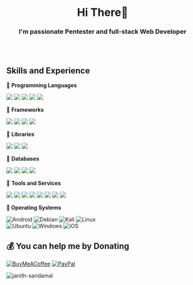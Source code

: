 <!-- - 👋 Hi guys
- 👀 I’m interested in ...  Cyber Security | Digital Forensics | Web Development | Networking | Mechatronics
- 🌱 I’m currently learning ...  Python, Ethical Hacking , JavaScript , PHP , Flutter , Dart , Java
- 💞️ I’m looking to collaborate on ...
- 📫 How to reach me ...  Linkedin - Janith Sandamal  -->

<!---
Janith-Sandamal/Janith-Sandamal is a ✨ special ✨ repository because its `README.md` (this file) appears on your GitHub profile.
You can click the Preview link to take a look at your changes.
--->

<h1 align="center">Hi There👋</h1>
<h3 align="center">I'm passionate Pentester and full-stack Web Developer </h3>

<!--<p align="center"> <img src="https://komarev.com/ghpvc/?username=janith-sandamal&label=Profile%20views&color=0e75b6&style=flat" alt="janith-sandamal" /> </p>

<fieldset>
  <legend>Here are some ideas to get you started✅</legend>
  
- 👀 I’m interested in ...  Cyber Security | Digital Forensics | Web Development | Networking | Mechatronics
                                                                                                                                                     
- 🔭 I’m currently working on **Project ACHER**

- 🌱 I’m currently learning **Flutter,Node.js,Ethical Hacking,CCNA**

- 💬 Ask me about **Pentration Testing,Laravel,PHP,Python** -->
<br><br>
<!--   <fieldset>
  <legend>Here are some ideas to get you started✅</legend>
- ⚡ Fun fact **Programmer: A machine that turns coffee into code..**
  </fieldset> 
 ![](https://img.shields.io/badge/Django-092E20?style=for-the-badge&logo=django&logoColor=white)
-->
                                                                                                                                                   
## Skills and Experience
🔴 <strong>Programming Languages</strong>


![](https://img.shields.io/badge/Python-3776AB?style=for-the-badge&logo=python&logoColor=white)
![](https://img.shields.io/badge/C-00599C?style=for-the-badge&logo=c&logoColor=white)
![](https://img.shields.io/badge/C%2B%2B-00599C?style=for-the-badge&logo=c%2B%2B&logoColor=white)
![](https://img.shields.io/badge/JavaScript-F7DF1E?style=for-the-badge&logo=javascript&logoColor=black)
![](https://img.shields.io/badge/PHP-777BB4?style=for-the-badge&logo=php&logoColor=white)

🔴 <strong>Frameworks</strong>

![](https://img.shields.io/badge/node.js-68B984?style=for-the-badge&logo=node.js&logoColor=white)
![](https://img.shields.io/badge/Laravel-F05032?style=for-the-badge&logo=Laravel&logoColor=white)
![](https://img.shields.io/badge/Bootstrap-563D7C?style=for-the-badge&logo=bootstrap&logoColor=white)
![](https://img.shields.io/badge/uikit-3776AB?style=for-the-badge&logo=uikit&logoColor=white)

🔴 <strong>Libraries</strong>

![](https://img.shields.io/badge/Vue.js-36AE7C?style=for-the-badge&logo=vue.js&logoColor=white)
![](https://img.shields.io/badge/React-20232A?style=for-the-badge&logo=react&logoColor=61DAFB)
![](https://img.shields.io/badge/Redux-593D88?style=for-the-badge&logo=redux&logoColor=white)

🔴 <strong>Databases</strong>

![](https://img.shields.io/badge/MongoDB-092E20?style=for-the-badge&logo=mongodb&logoColor=white)
![](https://img.shields.io/badge/PostgreSQL-316192?style=for-the-badge&logo=postgresql&logoColor=white)
![](	https://img.shields.io/badge/SQLite-07405E?style=for-the-badge&logo=sqlite&logoColor=white)
![](	https://img.shields.io/badge/MySQL-00000F?style=for-the-badge&logo=mysql&logoColor=white)

🔴 <strong>Tools and Services</strong>

![](https://img.shields.io/badge/firebase-ffca28?style=for-the-badge&logo=firebase&logoColor=white)
![](https://img.shields.io/badge/Docker-00599C?style=for-the-badge&logo=docker&logoColor=white)
![](https://img.shields.io/badge/arduino-1CD6CE?style=for-the-badge&logo=arduino&logoColor=white)
![](https://img.shields.io/badge/Git-F05032?style=for-the-badge&logo=git&logoColor=white)
![](	https://img.shields.io/badge/Heroku-430098?style=for-the-badge&logo=heroku&logoColor=white)
![](https://img.shields.io/badge/Visual_Studio_Code-0078D4?style=for-the-badge&logo=visual%20studio%20code&logoColor=white)
![](https://img.shields.io/badge/postman-F05032?style=for-the-badge&logo=postman&logoColor=white)
![](https://img.shields.io/badge/Kubernetes-5C2D91?style=for-the-badge&logo=Kubernetes&logoColor=white)


🔴<strong> Operating Systems</strong>

![Android](https://img.shields.io/badge/Android-3DDC84?style=for-the-badge&logo=android&logoColor=white)
![Debian](https://img.shields.io/badge/debian-294172?style=for-the-badge&logo=debian&logoColor=white)
![Kali](https://img.shields.io/badge/Kali-268BEE?style=for-the-badge&logo=kalilinux&logoColor=white)
![Linux](https://img.shields.io/badge/Linux-FCC624?style=for-the-badge&logo=linux&logoColor=black)
<br>
![Ubuntu](https://img.shields.io/badge/Ubuntu-E95420?style=for-the-badge&logo=ubuntu&logoColor=white)
![Windows](https://img.shields.io/badge/Windows-0078D6?style=for-the-badge&logo=windows&logoColor=white)
![iOS](https://img.shields.io/badge/iOS-000000?style=for-the-badge&logo=ios&logoColor=white)

  ## 💰 You can help me by Donating
  [![BuyMeACoffee](https://img.shields.io/badge/Buy%20Me%20a%20Coffee-ffdd00?style=for-the-badge&logo=buy-me-a-coffee&logoColor=black)](https://www.buymeacoffee.com/janithsandamal) [![PayPal](https://img.shields.io/badge/PayPal-00457C?style=for-the-badge&logo=paypal&logoColor=white)](https://www.paypal.me/pgejanithsandamal) 

                                                                                                                                                   
                                                                                                                                                                                                                                                                                              
                                                                                                                                                   
                                                                                                                                                

<!--
<p><img align="left" src="https://github-readme-stats.vercel.app/api/top-langs?username=janith-sandamal&show_icons=true&theme=radical&locale=en&layout=compact" alt="janith-sandamal" /></p>

<div>

</div> -->


<p><img align="center" src="https://github-readme-streak-stats.herokuapp.com/?user=janith-sandamal&" alt="janith-sandamal" /></p>
